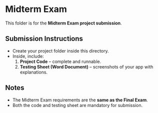 # Midterm Exam

This folder is for the **Midterm Exam project submission**.  

## Submission Instructions
- Create your project folder inside this directory.  
- Inside, include:
  1. **Project Code** – complete and runnable.  
  2. **Testing Sheet (Word Document)** – screenshots of your app with explanations.  

## Notes
- The Midterm Exam requirements are the **same as the Final Exam**.  
- Both the code and testing sheet are mandatory for submission.  
